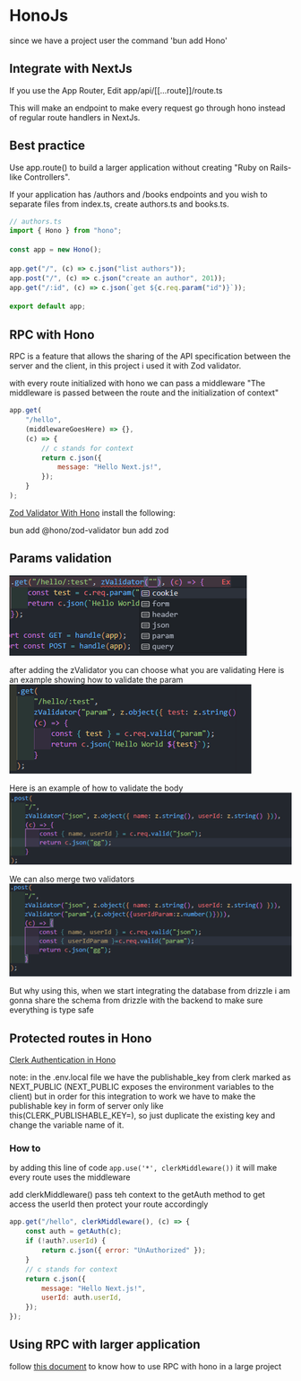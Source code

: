 # HonoJs

since we have a project user the command 'bun add Hono'

## Integrate with NextJs

If you use the App Router, Edit app/api/[[...route]]/route.ts

This will make an endpoint to make every request go through hono instead of regular route handlers in NextJs.

## Best practice

Use app.route() to build a larger application without creating "Ruby on Rails-like Controllers".

If your application has /authors and /books endpoints and you wish to separate files from index.ts, create authors.ts and books.ts.

```js
// authors.ts
import { Hono } from "hono";

const app = new Hono();

app.get("/", (c) => c.json("list authors"));
app.post("/", (c) => c.json("create an author", 201));
app.get("/:id", (c) => c.json(`get ${c.req.param("id")}`));

export default app;
```

## RPC with Hono

RPC is a feature that allows the sharing of the API specification between the server and the client, in this project i used it with Zod validator.

with every route initialized with hono we can pass a middleware "The middleware is passed between the route and the initialization of context"

```js
app.get(
	"/hello",
	(middlewareGoesHere) => {},
	(c) => {
		// c stands for context
		return c.json({
			message: "Hello Next.js!",
		});
	}
);
```

[Zod Validator With Hono](https://github.com/honojs/middleware/tree/main/packages/zod-validator)
install the following:

bun add @hono/zod-validator
bun add zod

## Params validation

![validator options](/public/tutorial-assets/image.png)

after adding the zValidator you can choose what you are validating
Here is an example showing how to validate the param
![Example](/public/tutorial-assets/image-1.png)

Here is an example of how to validate the body
![Example2](/public/tutorial-assets/image-2.png)

We can also merge two validators
![MergeValidatorsExample](/public/tutorial-assets/image-3.png)

But why using this, when we start integrating the database from drizzle i am gonna share the schema from drizzle with the backend to make sure everything is type safe

## Protected routes in Hono

[Clerk Authentication in Hono](https://github.com/honojs/middleware/tree/main/packages/clerk-auth)

note: in the .env.local file we have the publishable_key from clerk marked as NEXT_PUBLIC (NEXT_PUBLIC exposes the environment variables to the client) but in order for this integration to work we have to make the publishable key in form of server only like this(CLERK_PUBLISHABLE_KEY=<Your-publishable-key>), so just duplicate the existing key and change the variable name of it.

### How to

by adding this line of code `app.use('*', clerkMiddleware())` it will make every route uses the middleware

add clerkMiddleware() pass teh context to the getAuth method to get access the userId then protect your route accordingly

```js
app.get("/hello", clerkMiddleware(), (c) => {
	const auth = getAuth(c);
	if (!auth?.userId) {
		return c.json({ error: "UnAuthorized" });
	}
	// c stands for context
	return c.json({
		message: "Hello Next.js!",
		userId: auth.userId,
	});
});
```

## Using RPC with larger application

follow [this document](https://hono.dev/guides/rpc) to know how to use RPC with hono in a large project
